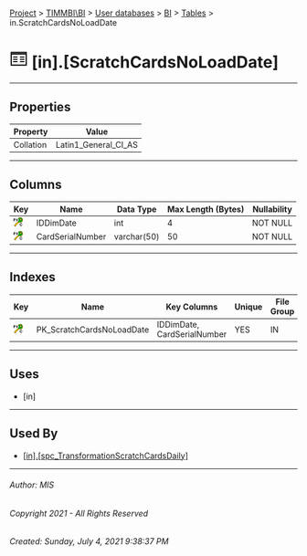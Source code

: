 #### 

[Project](../../../../index.md) > [TIMMBI\\BI](../../../index.md) > [User databases](../../index.md) > [BI](../index.md) > [Tables](Tables.md) > in.ScratchCardsNoLoadDate

# ![Tables](../../../../Images/Table32.png) [in].[ScratchCardsNoLoadDate]

---

## <a name="#properties"></a>Properties

| Property | Value |
|---|---|
| Collation | Latin1_General_CI_AS |


---

## <a name="#columns"></a>Columns

| Key | Name | Data Type | Max Length (Bytes) | Nullability |
|---|---|---|---|---|
| [![Cluster Primary Key PK_ScratchCardsNoLoadDate: IDDimDate\CardSerialNumber](../../../../Images/pkcluster.png)](#indexes) | IDDimDate | int | 4 | NOT NULL |
| [![Cluster Primary Key PK_ScratchCardsNoLoadDate: IDDimDate\CardSerialNumber](../../../../Images/pkcluster.png)](#indexes) | CardSerialNumber | varchar(50) | 50 | NOT NULL |


---

## <a name="#indexes"></a>Indexes

| Key | Name | Key Columns | Unique | File Group |
|---|---|---|---|---|
| [![Cluster Primary Key PK_ScratchCardsNoLoadDate: IDDimDate\CardSerialNumber](../../../../Images/pkcluster.png)](#indexes) | PK_ScratchCardsNoLoadDate | IDDimDate, CardSerialNumber | YES | IN |


---

## <a name="#uses"></a>Uses

* [in]


---

## <a name="#usedby"></a>Used By

* [[in].[spc_TransformationScratchCardsDaily]](../Programmability/Stored_Procedures/spc_TransformationScratchCardsDaily.md)


---

###### Author:  MIS

###### Copyright 2021 - All Rights Reserved

###### Created: Sunday, July 4, 2021 9:38:37 PM


